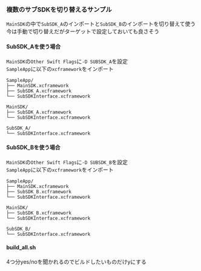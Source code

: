 ### 複数のサブSDKを切り替えるサンプル
`MainSDK`の中で`SubSDK_A`のインポートと`SubSDK_B`のインポートを切り替えて使う  
今は手動で切り替えだがターゲットで設定しておいても良さそう

#### SubSDK_Aを使う場合
`MainSDK`の`Other Swift Flags`に`-D SUBSDK_A`を設定  
`SampleApp`に以下の`xcframework`をインポート
```
SampleApp/
├── MainSDK.xcframework
├── SubSDK_A.xcframework
└── SubSDKInterface.xcframework

MainSDK/
├── SubSDK_A.xcframework
└── SubSDKInterface.xcframework

SubSDK_A/
└── SubSDKInterface.xcframework
```

#### SubSDK_Bを使う場合
`MainSDK`の`Other Swift Flags`に`-D SUBSDK_B`を設定  
`SampleApp`に以下の`xcframework`をインポート
```
SampleApp/
├── MainSDK.xcframework
├── SubSDK_B.xcframework
└── SubSDKInterface.xcframework

MainSDK/
├── SubSDK_B.xcframework
└── SubSDKInterface.xcframework

SubSDK_B/
└── SubSDKInterface.xcframework
```

#### build_all.sh
4つ分yes/noを聞かれるのでビルドしたいものだけyにする
